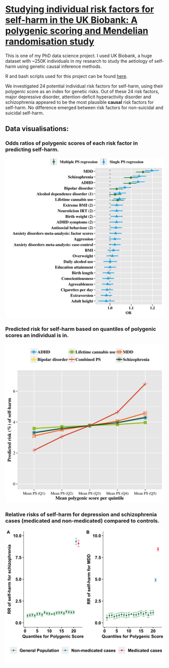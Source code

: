 # [Studying individual risk factors for self-harm in the UK Biobank: A polygenic scoring and Mendelian randomisation study](https://kai-lim.github.io/UKB_selfharm/)

This is one of my PhD data science project. I used UK Biobank, a huge dataset with ~250K individuals in my research to study the aetiology of self-harm using genetic causal inference methods. 

R and bash scripts used for this project can be found [here](https://kai-lim.github.io/UKB_selfharm/). 

We investigated 24 potential individual risk factors for self-harm, using their polygenic score as an index for genetic risks. Out of these 24 risk factors, major depressive disorder, attention-deficit hyperactivity disorder and schizophrenia appeared to be the most plausible **causal** risk factors for self-harm.
No difference emerged between risk factors for non-suicidal and suicidal self-harm.


## Data visualisations:

### Odds ratios of polygenic scores of each risk factor in predicting self-harm. 
![Fig_2](https://github.com/kai-lim/UKB_selfharm/blob/main/Figure_2_20_Feb_2020.jpg)

### Predicted risk for self-harm based on quantiles of polygenic scores an individual is in. 
![Fig3](https://github.com/kai-lim/UKB_selfharm/blob/main/Figure_3_20_Feb_2020.jpg)


### Relative risks of self-harm for depression and schizophrenia cases (medicated and non-medicated) compared to controls.
![Fig4](https://github.com/kai-lim/UKB_selfharm/blob/main/Figure_4_20_Feb_2020.jpg)
